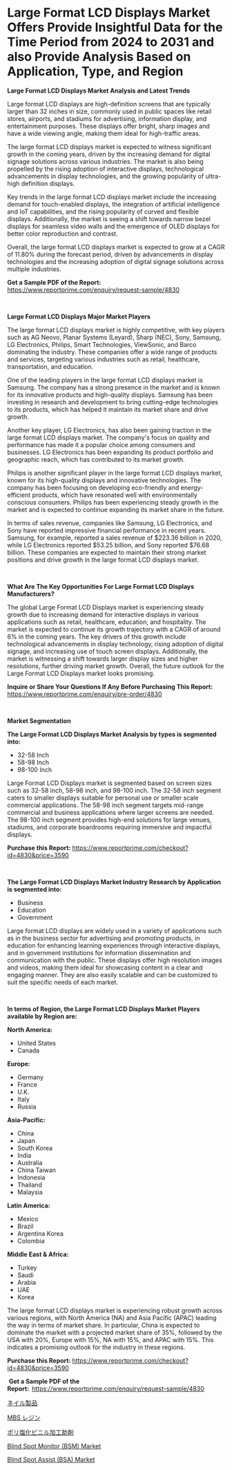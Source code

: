 <p><h1>Large Format LCD Displays Market Offers Provide Insightful Data for the Time Period from 2024 to 2031 and also Provide Analysis Based on Application, Type, and Region</h1></p><p><strong>Large Format LCD Displays Market Analysis and Latest Trends</strong></p>
<p><p>Large format LCD displays are high-definition screens that are typically larger than 32 inches in size, commonly used in public spaces like retail stores, airports, and stadiums for advertising, information display, and entertainment purposes. These displays offer bright, sharp images and have a wide viewing angle, making them ideal for high-traffic areas.</p><p>The large format LCD displays market is expected to witness significant growth in the coming years, driven by the increasing demand for digital signage solutions across various industries. The market is also being propelled by the rising adoption of interactive displays, technological advancements in display technologies, and the growing popularity of ultra-high definition displays.</p><p>Key trends in the large format LCD displays market include the increasing demand for touch-enabled displays, the integration of artificial intelligence and IoT capabilities, and the rising popularity of curved and flexible displays. Additionally, the market is seeing a shift towards narrow bezel displays for seamless video walls and the emergence of OLED displays for better color reproduction and contrast.</p><p>Overall, the large format LCD displays market is expected to grow at a CAGR of 11.80% during the forecast period, driven by advancements in display technologies and the increasing adoption of digital signage solutions across multiple industries.</p></p>
<p><strong>Get a Sample PDF of the Report:&nbsp;</strong> <a href="https://www.reportprime.com/enquiry/request-sample/4830">https://www.reportprime.com/enquiry/request-sample/4830</a></p>
<p>&nbsp;</p>
<p><strong>Large Format LCD Displays Major Market Players</strong></p>
<p><p>The large format LCD displays market is highly competitive, with key players such as AG Neovo, Planar Systems (Leyard), Sharp (NEC), Sony, Samsung, LG Electronics, Philips, Smart Technologies, ViewSonic, and Barco dominating the industry. These companies offer a wide range of products and services, targeting various industries such as retail, healthcare, transportation, and education.</p><p>One of the leading players in the large format LCD displays market is Samsung. The company has a strong presence in the market and is known for its innovative products and high-quality displays. Samsung has been investing in research and development to bring cutting-edge technologies to its products, which has helped it maintain its market share and drive growth.</p><p>Another key player, LG Electronics, has also been gaining traction in the large format LCD displays market. The company's focus on quality and performance has made it a popular choice among consumers and businesses. LG Electronics has been expanding its product portfolio and geographic reach, which has contributed to its market growth.</p><p>Philips is another significant player in the large format LCD displays market, known for its high-quality displays and innovative technologies. The company has been focusing on developing eco-friendly and energy-efficient products, which have resonated well with environmentally conscious consumers. Philips has been experiencing steady growth in the market and is expected to continue expanding its market share in the future.</p><p>In terms of sales revenue, companies like Samsung, LG Electronics, and Sony have reported impressive financial performance in recent years. Samsung, for example, reported a sales revenue of $223.36 billion in 2020, while LG Electronics reported $53.25 billion, and Sony reported $76.68 billion. These companies are expected to maintain their strong market positions and drive growth in the large format LCD displays market.</p></p>
<p>&nbsp;</p>
<p><strong>What Are The Key Opportunities For Large Format LCD Displays Manufacturers?</strong></p>
<p><p>The global Large Format LCD Displays market is experiencing steady growth due to increasing demand for interactive displays in various applications such as retail, healthcare, education, and hospitality. The market is expected to continue its growth trajectory with a CAGR of around 6% in the coming years. The key drivers of this growth include technological advancements in display technology, rising adoption of digital signage, and increasing use of touch screen displays. Additionally, the market is witnessing a shift towards larger display sizes and higher resolutions, further driving market growth. Overall, the future outlook for the Large Format LCD Displays market looks promising.</p></p>
<p><strong>Inquire or Share Your Questions If Any Before Purchasing This Report:</strong> <a href="https://www.reportprime.com/enquiry/pre-order/4830">https://www.reportprime.com/enquiry/pre-order/4830</a></p>
<p>&nbsp;</p>
<p><strong>Market Segmentation</strong></p>
<p><strong>The Large Format LCD Displays Market Analysis by types is segmented into:</strong></p>
<p><ul><li>32-58 Inch</li><li>58-98 Inch</li><li>98-100 Inch</li></ul></p>
<p><p>Large Format LCD Displays market is segmented based on screen sizes such as 32-58 inch, 58-98 inch, and 98-100 inch. The 32-58 inch segment caters to smaller displays suitable for personal use or smaller scale commercial applications. The 58-98 inch segment targets mid-range commercial and business applications where larger screens are needed. The 98-100 inch segment provides high-end solutions for large venues, stadiums, and corporate boardrooms requiring immersive and impactful displays.</p></p>
<p><strong>Purchase this Report:&nbsp;</strong><a href="https://www.reportprime.com/checkout?id=4830&price=3590">https://www.reportprime.com/checkout?id=4830&price=3590</a></p>
<p>&nbsp;</p>
<p><strong>The Large Format LCD Displays Market Industry Research by Application is segmented into:</strong></p>
<p><ul><li>Business</li><li>Education</li><li>Government</li></ul></p>
<p><p>Large format LCD displays are widely used in a variety of applications such as in the business sector for advertising and promoting products, in education for enhancing learning experiences through interactive displays, and in government institutions for information dissemination and communication with the public. These displays offer high resolution images and videos, making them ideal for showcasing content in a clear and engaging manner. They are also easily scalable and can be customized to suit the specific needs of each market.</p></p>
<p>&nbsp;</p>
<p><strong>In terms of Region, the Large Format LCD Displays Market Players available by Region are:</strong></p>
<p>
    <p> <strong> North America: </strong>
        <ul>
            <li>United States</li>
            <li>Canada</li>
        </ul>
        </p> 
    <p> <strong> Europe: </strong>
        <ul>
            <li>Germany</li>
            <li>France</li>
            <li>U.K.</li>
            <li>Italy</li>
            <li>Russia</li>
        </ul>
        </p> 
    <p> <strong> Asia-Pacific: </strong>
        <ul>
            <li>China</li>
            <li>Japan</li>
            <li>South Korea</li>
            <li>India</li>
            <li>Australia</li>
            <li>China Taiwan</li>
            <li>Indonesia</li>
            <li>Thailand</li>
            <li>Malaysia</li>
        </ul>
        </p> 
    <p> <strong> Latin America: </strong>
        <ul>
            <li>Mexico</li>
            <li>Brazil</li>
            <li>Argentina Korea</li>
            <li>Colombia</li>
        </ul>
        </p> 
    <p> <strong> Middle East & Africa: </strong>
        <ul>
            <li>Turkey</li>
            <li>Saudi</li>
            <li>Arabia</li>
            <li>UAE</li>
            <li>Korea</li>
        </ul>
    </p>
    </p>
<p><p>The large format LCD displays market is experiencing robust growth across various regions, with North America (NA) and Asia Pacific (APAC) leading the way in terms of market share. In particular, China is expected to dominate the market with a projected market share of 35%, followed by the USA with 20%, Europe with 15%, NA with 15%, and APAC with 15%. This indicates a promising outlook for the industry in these regions.</p></p>
<p><strong>Purchase this Report: </strong><a href="https://www.reportprime.com/checkout?id=4830&price=3590">https://www.reportprime.com/checkout?id=4830&price=3590</a></p>
<p>&nbsp;<strong>Get a Sample PDF of the Report:&nbsp;&nbsp;</strong><a href="https://www.reportprime.com/enquiry/request-sample/4830">https://www.reportprime.com/enquiry/request-sample/4830</a></p>
<p><strong></strong></p>
<p><p><a href="https://medium.com/@laceyzemlak1/%E3%83%8D%E3%82%A4%E3%83%AB%E8%A3%BD%E5%93%81%E5%B8%82%E5%A0%B4%E3%81%AE%E8%A6%8F%E6%A8%A1%E3%81%AF-%E4%B8%96%E7%95%8C%E3%81%AE%E6%A5%AD%E7%95%8C%E3%81%A7%E6%9C%80%E9%81%A9%E3%81%AA%E3%83%9E%E3%83%BC%E3%82%B1%E3%83%86%E3%82%A3%E3%83%B3%E3%82%B0%E3%83%81%E3%83%A3%E3%83%8D%E3%83%AB%E3%82%92%E6%98%8E%E3%82%89%E3%81%8B%E3%81%AB%E3%81%97%E3%81%BE%E3%81%99-d9099776d15f">ネイル製品</a></p><p><a href="https://github.com/avbqbctihcbe2/Market-Research-Report-List-1/blob/main/657763515419.md">MBS レジン</a></p><p><a href="https://github.com/luffiazaza/Market-Research-Report-List-1/blob/main/965402415420.md">ポリ塩化ビニル加工助剤</a></p><p><a href="https://issuu.com/reportprime-2/docs/blind-spot-monitor-bsm-market-size-2030.pptx">Blind Spot Monitor (BSM) Market</a></p><p><a href="https://issuu.com/reportprime-2/docs/blind-spot-assist-bsa-market-size-2030.pptx">Blind Spot Assist (BSA) Market</a></p></p>